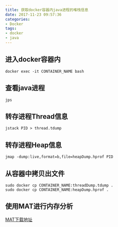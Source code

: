 ```yaml
---
title: 获取docker容器内java进程的堆栈信息
date: 2017-11-23 09:57:36
categories:
- Docker
tags:
- docker
- java
---
```

## 进入docker容器内
```
docker exec -it CONTAINER_NAME bash
```
## 查看java进程
```
jps
```
## 转存进程Thread信息
```
jstack PID > thread.tdump
```
## 转存进程Heap信息
```
jmap -dump:live,format=b,file=heapDump.hprof PID
```
<!-- more -->
## 从容器中拷贝出文件
```
sudo docker cp CONTAINER_NAME:threadDump.tdump .
sudo docker cp CONTAINER_NAME:heapDump.hprof .
```
## 使用MAT进行内存分析
[MAT下载地址](http://www.eclipse.org/mat/downloads.php)